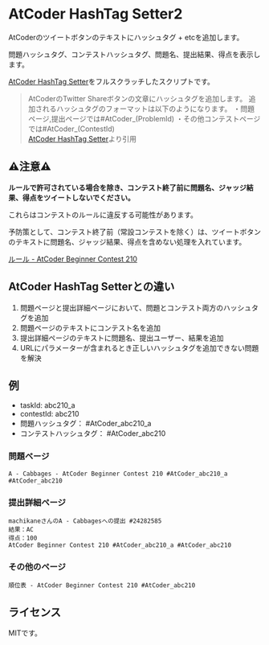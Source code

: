 # AtCoder HashTag Setter2

AtCoderのツイートボタンのテキストにハッシュタグ + etcを追加します。

問題ハッシュタグ、コンテストハッシュタグ、問題名、提出結果、得点を表示します。

[AtCoder HashTag Setter](https://greasyfork.org/ja/scripts/422324-atcoder-hashtag-setter)をフルスクラッチしたスクリプトです。

> AtCoderのTwitter Shareボタンの文章にハッシュタグを追加します。
> 追加されるハッシュタグのフォーマットは以下のようになります。
> ・問題ページ,提出ページでは#AtCoder_(ProblemId)
> ・その他コンテストページでは#AtCoder_(ContestId)  
> [AtCoder HashTag Setter](https://greasyfork.org/ja/scripts/422324-atcoder-hashtag-setter)より引用

## ⚠️注意⚠️

**ルールで許可されている場合を除き、コンテスト終了前に問題名、ジャッジ結果、得点をツイートしないでください。**

これらはコンテストのルールに違反する可能性があります。

予防策として、コンテスト終了前（常設コンテストを除く）は、ツイートボタンのテキストに問題名、ジャッジ結果、得点を含めない処理を入れています。

[ルール \- AtCoder Beginner Contest 210](https://atcoder.jp/contests/abc210/rules)

## AtCoder HashTag Setterとの違い

1. 問題ページと提出詳細ページにおいて、問題とコンテスト両方のハッシュタグを追加
2. 問題ページのテキストにコンテスト名を追加
3. 提出詳細ページのテキストに問題名、提出ユーザー、結果を追加
4. URLにパラメーターが含まれるとき正しいハッシュタグを追加できない問題を解決

## 例

* taskId: abc210_a
* contestId: abc210
* 問題ハッシュタグ： #AtCoder_abc210_a
* コンテストハッシュタグ： #AtCoder_abc210

### 問題ページ

```text
A - Cabbages - AtCoder Beginner Contest 210 #AtCoder_abc210_a #AtCoder_abc210
```

### 提出詳細ページ

```text
machikaneさんのA - Cabbagesへの提出 #24282585
結果：AC
得点：100
AtCoder Beginner Contest 210 #AtCoder_abc210_a #AtCoder_abc210
```

### その他のページ

```text
順位表 - AtCoder Beginner Contest 210 #AtCoder_abc210
```

## ライセンス

MITです。
